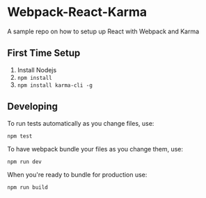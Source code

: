 # Webpack-React-Karma
A sample repo on how to setup up React with Webpack and Karma

## First Time Setup

1. Install Nodejs
1. ```npm install```
1. ```npm install karma-cli -g```

## Developing

To run tests automatically as you change files, use:

```npm test```

To have webpack bundle your files as you change them, use:

```npm run dev```

When you're ready to bundle for production use:

```npm run build```